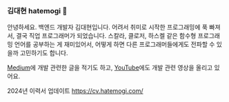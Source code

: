 ### 김대현 hatemogi 👋

안녕하세요. 백엔드 개발자 김대현입니다. 어려서 취미로 시작한 프로그래밍에 푹 빠져서, 결국 직업 프로그래머가 되었습니다. 스칼라, 클로저, 하스켈 같은 함수형 프로그래밍 언어를 공부하는 게 재미있어서, 어떻게 하면 다른 프로그래머들에게도 전파할 수 있을까 고민하기도 합니다.

[Medium](https://hatemogi.medium.com/)에 개발 관련한 글을 적기도 하고, [YouTube](https://www.youtube.com/channel/UCN5w8UN3Y7aXmsV5AsNpUpg)에도 개발 관련 영상을 올리고 있어요.

2024년 이력서 업데이트
https://cv.hatemogi.com/
